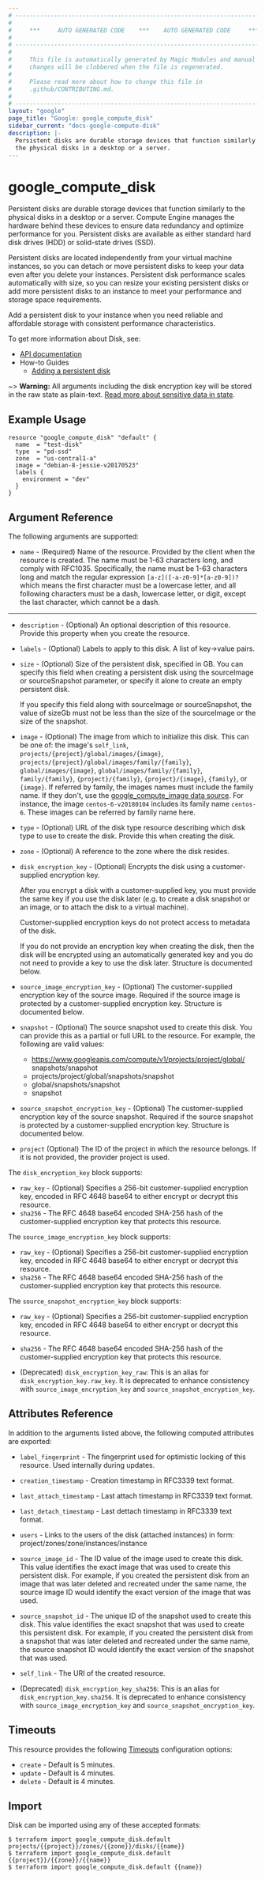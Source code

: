```yaml
---
# ----------------------------------------------------------------------------
#
#     ***     AUTO GENERATED CODE    ***    AUTO GENERATED CODE     ***
#
# ----------------------------------------------------------------------------
#
#     This file is automatically generated by Magic Modules and manual
#     changes will be clobbered when the file is regenerated.
#
#     Please read more about how to change this file in
#     .github/CONTRIBUTING.md.
#
# ----------------------------------------------------------------------------
layout: "google"
page_title: "Google: google_compute_disk"
sidebar_current: "docs-google-compute-disk"
description: |-
  Persistent disks are durable storage devices that function similarly to
  the physical disks in a desktop or a server.
---
```


# google\_compute\_disk

Persistent disks are durable storage devices that function similarly to
the physical disks in a desktop or a server. Compute Engine manages the
hardware behind these devices to ensure data redundancy and optimize
performance for you. Persistent disks are available as either standard
hard disk drives (HDD) or solid-state drives (SSD).

Persistent disks are located independently from your virtual machine
instances, so you can detach or move persistent disks to keep your data
even after you delete your instances. Persistent disk performance scales
automatically with size, so you can resize your existing persistent disks
or add more persistent disks to an instance to meet your performance and
storage space requirements.

Add a persistent disk to your instance when you need reliable and
affordable storage with consistent performance characteristics.

To get more information about Disk, see:

* [API documentation](https://cloud.google.com/compute/docs/reference/latest/disks)
* How-to Guides
    * [Adding a persistent disk](https://cloud.google.com/compute/docs/disks/add-persistent-disk)

~> **Warning:** All arguments including the disk encryption key will be stored in the raw
state as plain-text.
[Read more about sensitive data in state](/docs/state/sensitive-data.html).

## Example Usage

```hcl
resource "google_compute_disk" "default" {
  name  = "test-disk"
  type  = "pd-ssd"
  zone  = "us-central1-a"
  image = "debian-8-jessie-v20170523"
  labels {
    environment = "dev"
  }
}
```

## Argument Reference

The following arguments are supported:

* `name` -
  (Required)
  Name of the resource. Provided by the client when the resource is
  created. The name must be 1-63 characters long, and comply with
  RFC1035. Specifically, the name must be 1-63 characters long and match
  the regular expression `[a-z]([-a-z0-9]*[a-z0-9])?` which means the
  first character must be a lowercase letter, and all following
  characters must be a dash, lowercase letter, or digit, except the last
  character, which cannot be a dash.


- - -

* `description` -
  (Optional)
  An optional description of this resource. Provide this property when
  you create the resource.
* `labels` -
  (Optional)
  Labels to apply to this disk.  A list of key->value pairs.
* `size` -
  (Optional)
  Size of the persistent disk, specified in GB. You can specify this
  field when creating a persistent disk using the sourceImage or
  sourceSnapshot parameter, or specify it alone to create an empty
  persistent disk.

  If you specify this field along with sourceImage or sourceSnapshot,
  the value of sizeGb must not be less than the size of the sourceImage
  or the size of the snapshot.
* `image` -
  (Optional)
  The image from which to initialize this disk. This can be
  one of: the image's `self_link`, `projects/{project}/global/images/{image}`,
  `projects/{project}/global/images/family/{family}`, `global/images/{image}`,
  `global/images/family/{family}`, `family/{family}`, `{project}/{family}`,
  `{project}/{image}`, `{family}`, or `{image}`. If referred by family, the
  images names must include the family name. If they don't, use the
  [google_compute_image data source](/docs/providers/google/d/datasource_compute_image.html).
  For instance, the image `centos-6-v20180104` includes its family name `centos-6`.
  These images can be referred by family name here.
* `type` -
  (Optional)
  URL of the disk type resource describing which disk type to use to
  create the disk. Provide this when creating the disk.
* `zone` -
  (Optional)
  A reference to the zone where the disk resides.
* `disk_encryption_key` -
  (Optional)
  Encrypts the disk using a customer-supplied encryption key.

  After you encrypt a disk with a customer-supplied key, you must
  provide the same key if you use the disk later (e.g. to create a disk
  snapshot or an image, or to attach the disk to a virtual machine).

  Customer-supplied encryption keys do not protect access to metadata of
  the disk.

  If you do not provide an encryption key when creating the disk, then
  the disk will be encrypted using an automatically generated key and
  you do not need to provide a key to use the disk later.  Structure is documented below.
* `source_image_encryption_key` -
  (Optional)
  The customer-supplied encryption key of the source image. Required if
  the source image is protected by a customer-supplied encryption key.  Structure is documented below.
* `snapshot` -
  (Optional)
  The source snapshot used to create this disk. You can provide this as
  a partial or full URL to the resource. For example, the following are
  valid values:

  * https://www.googleapis.com/compute/v1/projects/project/global/
        snapshots/snapshot
  * projects/project/global/snapshots/snapshot
  * global/snapshots/snapshot
  * snapshot
* `source_snapshot_encryption_key` -
  (Optional)
  The customer-supplied encryption key of the source snapshot. Required
  if the source snapshot is protected by a customer-supplied encryption
  key.  Structure is documented below.
* `project` (Optional) The ID of the project in which the resource belongs.
    If it is not provided, the provider project is used.

The `disk_encryption_key` block supports:
* `raw_key` -
  (Optional)
  Specifies a 256-bit customer-supplied encryption key, encoded in
  RFC 4648 base64 to either encrypt or decrypt this resource.
* `sha256` -
  The RFC 4648 base64 encoded SHA-256 hash of the customer-supplied
  encryption key that protects this resource.
    
The `source_image_encryption_key` block supports:
* `raw_key` -
  (Optional)
  Specifies a 256-bit customer-supplied encryption key, encoded in
  RFC 4648 base64 to either encrypt or decrypt this resource.
* `sha256` -
  The RFC 4648 base64 encoded SHA-256 hash of the customer-supplied
  encryption key that protects this resource.
    
The `source_snapshot_encryption_key` block supports:
* `raw_key` -
  (Optional)
  Specifies a 256-bit customer-supplied encryption key, encoded in
  RFC 4648 base64 to either encrypt or decrypt this resource.
* `sha256` -
  The RFC 4648 base64 encoded SHA-256 hash of the customer-supplied
  encryption key that protects this resource.
    

* (Deprecated) `disk_encryption_key_raw`:  This is an alias for
  `disk_encryption_key.raw_key`.  It is deprecated to enhance
  consistency with `source_image_encryption_key` and
  `source_snapshot_encryption_key`.
## Attributes Reference

In addition to the arguments listed above, the following computed attributes are exported:

* `label_fingerprint` -
  The fingerprint used for optimistic locking of this resource.  Used
  internally during updates.
* `creation_timestamp` -
  Creation timestamp in RFC3339 text format.
* `last_attach_timestamp` -
  Last attach timestamp in RFC3339 text format.
* `last_detach_timestamp` -
  Last dettach timestamp in RFC3339 text format.
* `users` -
  Links to the users of the disk (attached instances) in form:
  project/zones/zone/instances/instance
* `source_image_id` -
  The ID value of the image used to create this disk. This value
  identifies the exact image that was used to create this persistent
  disk. For example, if you created the persistent disk from an image
  that was later deleted and recreated under the same name, the source
  image ID would identify the exact version of the image that was used.
* `source_snapshot_id` -
  The unique ID of the snapshot used to create this disk. This value
  identifies the exact snapshot that was used to create this persistent
  disk. For example, if you created the persistent disk from a snapshot
  that was later deleted and recreated under the same name, the source
  snapshot ID would identify the exact version of the snapshot that was
  used.
* `self_link` - The URI of the created resource.


* (Deprecated) `disk_encryption_key_sha256`: This is an alias for
  `disk_encryption_key.sha256`.  It is deprecated to enhance
  consistency with `source_image_encryption_key` and
  `source_snapshot_encryption_key`.
## Timeouts

This resource provides the following
[Timeouts](/docs/configuration/resources.html#timeouts) configuration options:

- `create` - Default is 5 minutes.
- `update` - Default is 4 minutes.
- `delete` - Default is 4 minutes.

## Import

Disk can be imported using any of these accepted formats:

```
$ terraform import google_compute_disk.default projects/{{project}}/zones/{{zone}}/disks/{{name}}
$ terraform import google_compute_disk.default {{project}}/{{zone}}/{{name}}
$ terraform import google_compute_disk.default {{name}}
```
